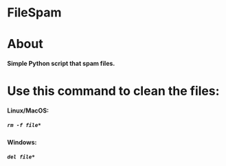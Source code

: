 # FileSpam

# About
#### Simple Python script that spam files.

# Use this command to clean the files:
#### Linux/MacOS:
##### ```rm -f file*```
#### Windows:
##### ```del file*```